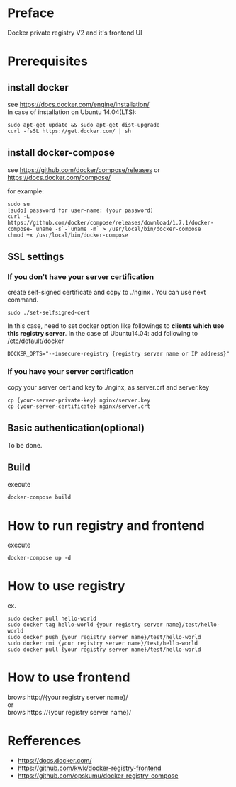 # Preface
  Docker private registry V2 and it's frontend UI

# Prerequisites
## install docker
see https://docs.docker.com/engine/installation/   
In case of installation on Ubuntu 14.04(LTS):  
```shell
sudo apt-get update && sudo apt-get dist-upgrade
curl -fsSL https://get.docker.com/ | sh
```

## install docker-compose
see https://github.com/docker/compose/releases or https://docs.docker.com/compose/    

for example:
```shell
sudo su
[sudo] password for user-name: (your password)
curl -L https://github.com/docker/compose/releases/download/1.7.1/docker-compose-`uname -s`-`uname -m` > /usr/local/bin/docker-compose
chmod +x /usr/local/bin/docker-compose
```

## SSL settings

### If you don't have your server certification
create self-signed certificate and copy to ./nginx . You can use next command.

```
sudo ./set-selfsigned-cert
```

In this case, need to set docker option like followings to **clients which use this registry server**.
In the case of Ubuntu14.04: add following to /etc/default/docker

```
DOCKER_OPTS="--insecure-registry {registry server name or IP address}"
```

### If you have your server certification
copy your server cert and key to ./nginx, as server.crt and server.key
```
cp {your-server-private-key} nginx/server.key
cp {your-server-certificate} nginx/server.crt
```

## Basic authentication(optional)
To be done.

## Build 
execute

```
docker-compose build
```

# How to run registry and frontend
execute

```
docker-compose up -d 
```

# How to use registry
ex.

```
sudo docker pull hello-world
sudo docker tag hello-world {your registry server name}/test/hello-world
sudo docker push {your registry server name}/test/hello-world
sudo docker rmi {your registry server name}/test/hello-world
sudo docker pull {your registry server name}/test/hello-world
```

# How to use frontend

brows http://{your registry server name}/   
or   
brows https://{your registry server name}/   



# Refferences
* https://docs.docker.com/
* https://github.com/kwk/docker-registry-frontend
* https://github.com/opskumu/docker-registry-compose

